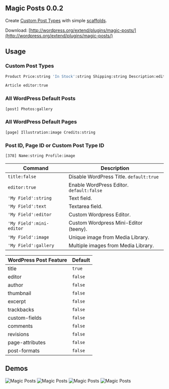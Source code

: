Magic Posts 0.0.2
--------

Create [Custom Post Types](http://codex.wordpress.org/Post_Types#Custom_Types) with simple [scaffolds](http://en.wikipedia.org/wiki/Scaffold_\(programming\)).

Download: [http://wordpress.org/extend/plugins/magic-posts/](http://wordpress.org/extend/plugins/magic-posts/)

Usage
--------

### Custom Post Types

```bash
Product Price:string 'In Stock':string Shipping:string Description:editor
```

```bash
Article editor:true
```

### All WordPress Default Posts

```bash
[post] Photos:gallery
```

### All WordPress Default Pages

```bash
[page] Illustration:image Credits:string
```

### Post ID, Page ID or Custom Post Type ID
```bash
[378] Name:string Profile:image
```

Command | Description
--- | ---
`title:false` | Disable WordPress Title. `default:true`
`editor:true` | Enable WordPress Editor. `default:false`
`'My Field':string` | Text field.
`'My Field':text` | Textarea field.
`'My Field':editor` | Custom Wordpress Editor.
`'My Field':mini-editor` | Custom Wordpress Mini-Editor (teeny).
`'My Field':image` | Unique image from Media Library.
`'My Field':gallery` | Multiple images from Media Library.

WordPress Post Feature | Default
--- | ---
title | `true`
editor | `false`
author | `false`
thumbnail | `false`
excerpt | `false`
trackbacks | `false`
custom-fields | `false`
comments | `false`
revisions | `false`
page-attributes | `false`
post-formats | `false`

Demos
--------

![Magic Posts](http://gbaptista.com/images/m-p-04-s.png "Magic Posts")
![Magic Posts](http://gbaptista.com/images/m-p-01-s-b.png "Magic Posts")
![Magic Posts](http://gbaptista.com/images/m-p-02-s.png "Magic Posts")
![Magic Posts](http://gbaptista.com/images/m-p-03-s.png "Magic Posts")